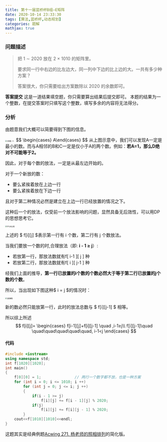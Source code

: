 ```yaml
---
title: 第十一届蓝桥杯B组—E矩阵
date: 2020-10-14 23:33:30
tags: [算法,蓝桥杯,动态规划]
categories: 题解
mathjax: true
---
```


### 问题描述

> 把 1 ∼ 2020 放在 2 × 1010 的矩阵里。
>
> 要求同一行中右边的比左边大，同一列中下边的比上边的大。一共有多少种方案？
>
> 答案很大，你只需要给出方案数除以 2020 的余数即可。

**答案提交**
这是一道结果填空题，你只需要算出结果后提交即可。
本题的结果为一个整数，在提交答案时只填写这个整数，填写多余的内容将无法得分。

<!--more-->

### 分析

由题意我们大概可以简要得到下图的信息。

<img src="示例图（1）.PNG" alt="示例图（1）" style="zoom:33%;" />
$$
\begin{cases}
  A<C<D \\
  A<B<D
  
\end{cases}
$$
从上图示意中，我们可以发现A一定是最小的数。而与A相邻的B和C一定是仅小于A的两个数。例如：**若A=1，那么D绝对不可能等于2。**

因此，对于每个数的放法，一定是从最左边开始的。

对于一个新放的数：

- 要么紧挨着放在上边一行
- 要么紧挨着放在下边一行

且对于第二种情况必然是建立在上边一行已经放置的情况之下。

这种后一个的放法，仅受前一个放法影响的问题，显然具备无后效性，可以用DP的思想思考它。

<img src="DP分析过程.PNG" alt="DP分析过程" style="zoom: 33%;" />

上述的 $ f\[i][j] $表示第一行有 i 个数，第二行有 j 个数放法。

当我们要放一个数的时,合理放法（即: **i - 1 ≥  j**）:

- 若放第一行，那放法数就有f\[ i-1 ][ j ] 种
- 若放第二行，那放法数就有f\[ i ][ j-1 ] 种

经我们上面的推导，**第一行已放置的i个数的个数必然大于等于第二行已放置的j个数的个数**。

所以，当出现如下图这种$ i = j $的情况时：

<img src="流程解释.png" alt="流程解释" style="zoom:33%;" />

新的数必然只能放第一行，此时的放法总数与 $ f\[i][j-1]  $ 相等。

所以综上所述
$$
f[i][j]=
\begin{cases}
f[i-1][j]+f[i][j-1] \quad ,i-1≥j\\
f[i][j-1]\quad \quad\quad\quad\quad\quad, i-1<j
\end{cases}
$$


#### 代码

~~~c++
#include <iostream>
using namespace std;
int f[1020][1020];
int main()
{
    f[0][0] = 1;               // 两行一个数字都不放，也是一种方案
    for (int i = 0; i <= 1010; i ++)
        for (int j = 0; j <= i; j ++)
        {
            if(i - 1 >= j)    
            	f[i][j] += f[i - 1][j] % 2020;
            if(j)
            	f[i][j] += f[i][j - 1] % 2020;
        }
   	cout<<f[1010][1010]<<endl;
}
~~~

这题其实是经典例题[Acwing 271. 杨老师的照相排列](https://www.acwing.com/problem/content/description/273/)的简化版。